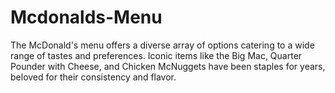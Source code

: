 # Mcdonalds-Menu
The McDonald's menu offers a diverse array of options catering to a wide range of tastes and preferences. Iconic items like the Big Mac, Quarter Pounder with Cheese, and Chicken McNuggets have been staples for years, beloved for their consistency and flavor. 
